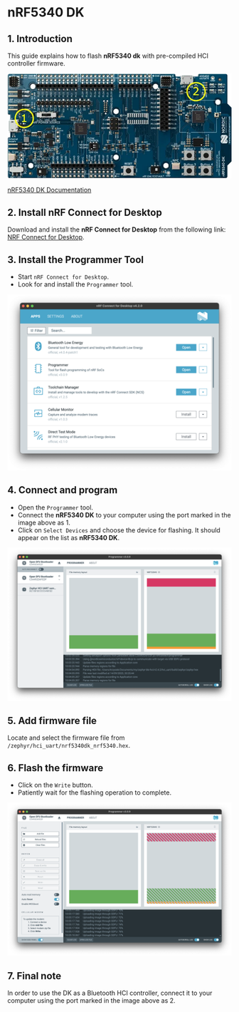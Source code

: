 # nRF5340 DK

## 1. Introduction

This guide explains how to flash **nRF5340 dk** with pre-compiled HCI controller firmware.

![nRF5340 DK Image](./imgs/nrf5340-dk.webp)

[nRF5340 DK Documentation](https://www.nordicsemi.com/Products/Development-hardware/nrf5340-dk)

## 2. Install nRF Connect for Desktop

Download and install the **nRF Connect for Desktop** from the following link: [NRF Connect for Desktop](https://www.nordicsemi.com/Products/Development-tools/nRF-Connect-for-Desktop/Download?lang=en#infotabs).

## 3. Install the Programmer Tool

- Start `nRF Connect for Desktop`.
- Look for and install the `Programmer` tool.

![nRF Connect for Desktop](imgs/nrf-connect.png)

## 4. Connect and program

- Open the `Programmer` tool.
- Connect the **nRF5340 DK** to your computer using the port marked in the image above as 1.
- Click on `Select Devices` and choose the device for flashing. It should appear on the list as **nRF5340 DK**.

![Programmer Tool Image](imgs/nrf-select-device.png)

## 5. Add firmware file

Locate and select the firmware file from `/zephyr/hci_uart/nrf5340dk_nrf5340.hex`.

## 6. Flash the firmware

- Click on the `Write` button.
- Patiently wait for the flashing operation to complete.

![Programmer Tool Image](imgs/nrf-flashing.png)

## 7. Final note

In order to use the DK as a Bluetooth HCI controller, connect it to your computer using the port marked in the image above as 2.
